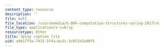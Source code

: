 ```yaml
---
content_type: resource
description: ''
file: null
file_location: /coursemedia/6-004-computation-structures-spring-2017/a9617f4a74155f4aba3c3c051b3a80f5_SlwUHJ4kgjI.vtt
file_type: application/x-subrip
resourcetype: Other
title: 3play caption file
uid: a9617f4a-7415-5f4a-ba3c-3c051b3a80f5
---
```

